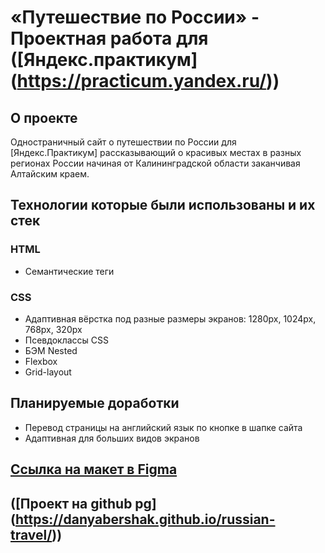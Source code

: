 # «Путешествие по России» - Проектная работа для ([Яндекс.практикум] (https://practicum.yandex.ru/))

## О проекте

Одностраничный сайт о путешествии по России для [Яндекс.Практикум] рассказывающий о красивых местах в разных регионах России начиная от Калининградской области заканчивая Алтайским краем.

## Технологии которые были использованы и их стек

### HTML

- Семантические теги

### CSS

- Адаптивная вёрстка под разные размеры экранов: 1280px, 1024px, 768px, 320px
- Псевдоклассы CSS
- БЭМ Nested
- Flexbox
- Grid-layout

## Планируемые доработки

- Перевод страницы на английский язык по кнопке в шапке сайта
- Адаптивная для больших видов экранов

## [Ссылка на макет в Figma](https://www.figma.com/file/5S2WSbEFL6awjVWJ0NWL8Q/Sprint-3_-Russia-_-desktop-mobile?node-id=28503%3A0)

## ([Проект на github pg] (https://danyabershak.github.io/russian-travel/))
